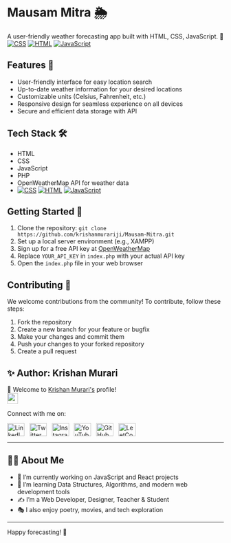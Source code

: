 # Mausam Mitra 🌦️

A user-friendly weather forecasting app built with HTML, CSS, JavaScript. 🚀<a href="#"><img alt="CSS" src="https://img.shields.io/badge/CSS-1572B6.svg?logo=css3&logoColor=white"></a>
    <a href="#"><img alt="HTML" src="https://img.shields.io/badge/HTML-E34F26.svg?logo=html5&logoColor=white"></a>
    <a href="#"><img alt="JavaScript" src="https://img.shields.io/badge/JavaScript-F7DF1E.svg?logo=javascript&logoColor=black"></a>

## Features 🌟

- User-friendly interface for easy location search
- Up-to-date weather information for your desired locations
- Customizable units (Celsius, Fahrenheit, etc.)
- Responsive design for seamless experience on all devices
- Secure and efficient data storage with API

## Tech Stack 🛠️

- HTML
- CSS
- JavaScript
- PHP
- OpenWeatherMap API for weather data
- <a href="#"><img alt="CSS" src="https://img.shields.io/badge/CSS-1572B6.svg?logo=css3&logoColor=white"></a>
    <a href="#"><img alt="HTML" src="https://img.shields.io/badge/HTML-E34F26.svg?logo=html5&logoColor=white"></a>
    <a href="#"><img alt="JavaScript" src="https://img.shields.io/badge/JavaScript-F7DF1E.svg?logo=javascript&logoColor=black"></a>

## Getting Started 🚀

1. Clone the repository: `git clone https://github.com/krishanmurariji/Mausam-Mitra.git`
2. Set up a local server environment (e.g., XAMPP)
3. Sign up for a free API key at [OpenWeatherMap](https://openweathermap.org/api)
4. Replace `YOUR_API_KEY` in `index.php` with your actual API key
5. Open the `index.php` file in your web browser

## Contributing 🤝

We welcome contributions from the community! To contribute, follow these steps:

1. Fork the repository
2. Create a new branch for your feature or bugfix
3. Make your changes and commit them
4. Push your changes to your forked repository
5. Create a pull request


## ✨ Author: Krishan Murari

👋 Welcome to [Krishan Murari's](https://krishanmurari.live/) profile!  
<a href="https://krishanmurari.live/"><img src="https://media.giphy.com/media/hvRJCLFzcasrR4ia7z/giphy.gif" width="25px"></a>

Connect with me on:

<a href="https://www.linkedin.com/in/krishan-murari/" target="_blank"><img align="center" src="https://raw.githubusercontent.com/rahuldkjain/github-profile-readme-generator/master/src/images/icons/Social/linked-in-alt.svg" alt="LinkedIn" height="30" width="40" /></a>
&nbsp;
<a href="https://twitter.com/KrishanMuraari" target="_blank"><img align="center" src="https://raw.githubusercontent.com/rahuldkjain/github-profile-readme-generator/master/src/images/icons/Social/twitter.svg" alt="Twitter" height="30" width="40" /></a>
&nbsp;
<a href="https://www.instagram.com/krishanmurariji/" target="_blank"><img align="center" src="https://raw.githubusercontent.com/rahuldkjain/github-profile-readme-generator/master/src/images/icons/Social/instagram.svg" alt="Instagram" height="30" width="40" /></a>
&nbsp;
<a href="https://www.youtube.com/@Decode-And-discover" target="_blank"><img align="center" src="https://raw.githubusercontent.com/rahuldkjain/github-profile-readme-generator/master/src/images/icons/Social/youtube.svg" alt="YouTube" height="30" width="40" /></a>
&nbsp;
<a href="https://github.com/krishanmurariji" target="_blank"><img align="center" src="https://raw.githubusercontent.com/rahuldkjain/github-profile-readme-generator/master/src/images/icons/Social/github.svg" alt="GitHub" height="30" width="40" /></a>
&nbsp;
<a href="https://leetcode.com/Krishanmurariji/" target="_blank"><img align="center" src="https://raw.githubusercontent.com/rahuldkjain/github-profile-readme-generator/master/src/images/icons/Social/leet-code.svg" alt="LeetCode" height="30" width="40" /></a>

---

## 👨‍💻 About Me

- 🔭 I’m currently working on JavaScript and React projects  
- 🌱 I’m learning Data Structures, Algorithms, and modern web development tools  
- ✍ I’m a Web Developer, Designer, Teacher & Student  
- 🎭 I also enjoy poetry, movies, and tech exploration  

---
Happy forecasting! 🎉

